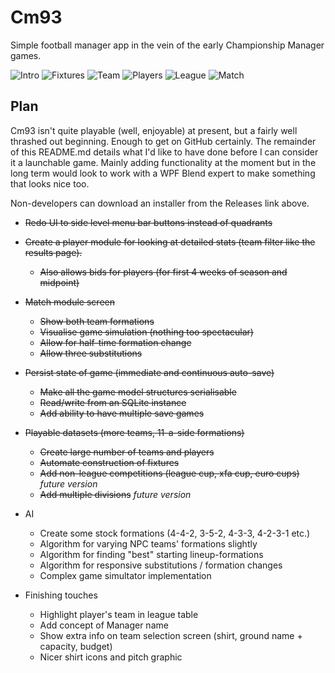 Cm93
====

Simple football manager app in the vein of the early Championship Manager games.

![Intro](https://raw.githubusercontent.com/lifebeyondfife/Cm93/master/screenshots/cm93%20intro.png)
![Fixtures](https://raw.githubusercontent.com/lifebeyondfife/Cm93/master/screenshots/cm93%20fixtures.png)
![Team](https://raw.githubusercontent.com/lifebeyondfife/Cm93/master/screenshots/cm93%20team.png)
![Players](https://raw.githubusercontent.com/lifebeyondfife/Cm93/master/screenshots/cm93%20players.png)
![League](https://raw.githubusercontent.com/lifebeyondfife/Cm93/master/screenshots/cm93%20league.png)
![Match](https://raw.githubusercontent.com/lifebeyondfife/Cm93/master/screenshots/cm93%20match.png)

Plan
----

Cm93 isn't quite playable (well, enjoyable) at present, but a fairly well thrashed out beginning. Enough to get on GitHub certainly. The remainder of this README.md details what I'd like to have done before I can consider it a launchable game. Mainly adding functionality at the moment but in the long term would look to work with a WPF Blend expert to make something that looks nice too.

Non-developers can download an installer from the Releases link above.

* ~~Redo UI to side level menu bar buttons instead of quadrants~~

* ~~Create a player module for looking at detailed stats (team filter like the results page).~~
	- ~~Also allows bids for players (for first 4 weeks of season and midpoint)~~

* ~~Match module screen~~
	- ~~Show both team formations~~
	- ~~Visualise game simulation (nothing too spectacular)~~
	- ~~Allow for half-time formation change~~
	- ~~Allow three substitutions~~

* ~~Persist state of game (immediate and continuous auto-save)~~
	- ~~Make all the game model structures serialisable~~
	- ~~Read/write from an SQLite instance~~
	- ~~Add ability to have multiple save games~~

* ~~Playable datasets (more teams, 11-a-side formations)~~
	- ~~Create large number of teams and players~~
	- ~~Automate construction of fixtures~~
	- ~~Add non-league competitions (league cup, xfa cup, euro cups)~~ _future version_
	- ~~Add multiple divisions~~ _future version_

- AI
	- Create some stock formations (4-4-2, 3-5-2, 4-3-3, 4-2-3-1 etc.)
	- Algorithm for varying NPC teams' formations slightly
	- Algorithm for finding "best" starting lineup-formations
	- Algorithm for responsive substitutions / formation changes
	- Complex game simultator implementation

- Finishing touches
	- Highlight player's team in league table
	- Add concept of Manager name
	- Show extra info on team selection screen (shirt, ground name + capacity, budget)
	- Nicer shirt icons and pitch graphic
